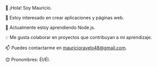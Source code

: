 👋 ¡Hola! Soy Mauricio.

👀 Estoy interesado en crear aplicaciones y páginas web.

🌱 Actualmente estoy aprendiendo Node.js.

💡 Me gusta colaborar en proyectos que contribuyan a mi aprendizaje.

📫 Puedes contactarme en mauricioravelo48@gmail.com.

😊 Pronombres: Él/Él.
